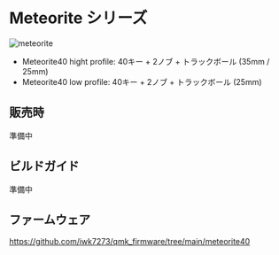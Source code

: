 # Meteorite シリーズ

![meteorite](./docs/images/meteorite.jpg)

  * Meteorite40 hight profile: 40キー + 2ノブ + トラックボール (35mm / 25mm)
  * Meteorite40 low profile: 40キー + 2ノブ + トラックボール (25mm)


## 販売時
準備中

## ビルドガイド
準備中

## ファームウェア
https://github.com/iwk7273/qmk_firmware/tree/main/meteorite40